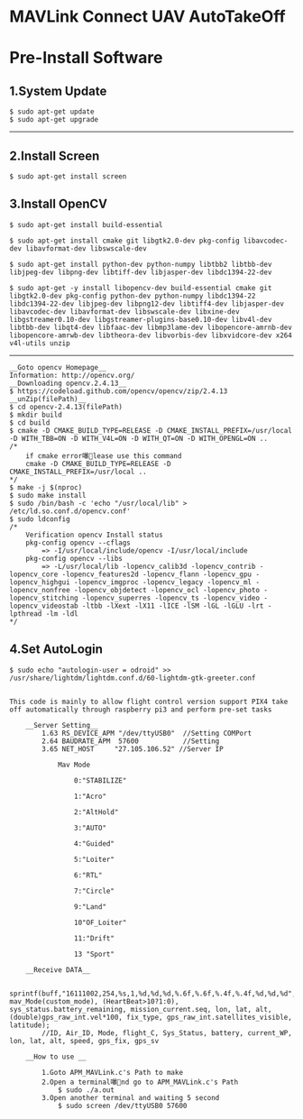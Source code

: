 # MAVLink Connect UAV AutoTakeOff

# Pre-Install Software

## 1.__System Update__
	$ sudo apt-get update
	$ sudo apt-get upgrade

***

## 2.__Install Screen__
	$ sudo apt-get install screen
	
## 3.__Install OpenCV__
	$ sudo apt-get install build-essential

	$ sudo apt-get install cmake git libgtk2.0-dev pkg-config libavcodec-dev libavformat-dev libswscale-dev

	$ sudo apt-get install python-dev python-numpy libtbb2 libtbb-dev libjpeg-dev libpng-dev libtiff-dev libjasper-dev libdc1394-22-dev

	$ sudo apt-get -y install libopencv-dev build-essential cmake git libgtk2.0-dev pkg-config python-dev python-numpy libdc1394-22 libdc1394-22-dev libjpeg-dev libpng12-dev libtiff4-dev libjasper-dev libavcodec-dev libavformat-dev libswscale-dev libxine-dev libgstreamer0.10-dev libgstreamer-plugins-base0.10-dev libv4l-dev libtbb-dev libqt4-dev libfaac-dev libmp3lame-dev libopencore-amrnb-dev libopencore-amrwb-dev libtheora-dev libvorbis-dev libxvidcore-dev x264 v4l-utils unzip

***

	__Goto opencv Homepage__
	Information: http://opencv.org/
	__Downloading opencv.2.4.13__
	$ https://codeload.github.com/opencv/opencv/zip/2.4.13
	__unZip(filePath)__
	$ cd opencv-2.4.13(filePath)
	$ mkdir build
	$ cd build
	$ cmake -D CMAKE_BUILD_TYPE=RELEASE -D CMAKE_INSTALL_PREFIX=/usr/local -D WITH_TBB=ON -D WITH_V4L=ON -D WITH_QT=ON -D WITH_OPENGL=ON ..
	/* 
		if cmake error嚗lease use this command
		cmake -D CMAKE_BUILD_TYPE=RELEASE -D CMAKE_INSTALL_PREFIX=/usr/local ..
	*/
	$ make -j $(nproc)
	$ sudo make install
	$ sudo /bin/bash -c 'echo "/usr/local/lib" > /etc/ld.so.conf.d/opencv.conf'
	$ sudo ldconfig
	/* 
		Verification opencv Install status
		pkg-config opencv --cflags
			=> -I/usr/local/include/opencv -I/usr/local/include  
	 	pkg-config opencv --libs
	 		=> -L/usr/local/lib -lopencv_calib3d -lopencv_contrib -lopencv_core -lopencv_features2d -lopencv_flann -lopencv_gpu -lopencv_highgui -lopencv_imgproc -lopencv_legacy -lopencv_ml -lopencv_nonfree -lopencv_objdetect -lopencv_ocl -lopencv_photo -lopencv_stitching -lopencv_superres -lopencv_ts -lopencv_video -lopencv_videostab -ltbb -lXext -lX11 -lICE -lSM -lGL -lGLU -lrt -lpthread -lm -ldl 
	*/

## 4.__Set AutoLogin__
	$ sudo echo "autologin-user = odroid" >> /usr/share/lightdm/lightdm.conf.d/60-lightdm-gtk-greeter.conf


	This code is mainly to allow flight control version support PIX4 take off automatically through raspberry pi3 and perform pre-set tasks
		
		__Server Setting__
			1.63 RS_DEVICE_APM "/dev/ttyUSB0"  //Setting COMPort
			2.64 BAUDRATE_APM  57600           //Setting 
			3.65 NET_HOST	  "27.105.106.52" //Server IP 

				Mav Mode

					0:"STABILIZE"

					1:"Acro"

					2:"AltHold"

					3:"AUTO"
			
					4:"Guided"

					5:"Loiter"

					6:"RTL"

					7:"Circle"

					9:"Land"

					10"OF_Loiter"

					11:"Drift"

					13 "Sport"

		__Receive DATA__

			sprintf(buff,"16111002,254,%s,1,%d,%d,%d,%.6f,%.6f,%.4f,%.4f,%d,%d,%d", mav_Mode(custom_mode), (HeartBeat>10?1:0), sys_status.battery_remaining, mission_current.seq, lon, lat, alt, (double)gps_raw_int.vel*100, fix_type, gps_raw_int.satellites_visible, latitude);
		    //ID, Air_ID, Mode, flight_C, Sys_Status, battery, current_WP, lon, lat, alt, speed, gps_fix, gps_sv

		__How to use __

			1.Goto APM_MAVLink.c's Path to make
			2.Open a terminal嚗nd go to APM_MAVLink.c's Path
				$ sudo ./a.out
			3.Open another terminal and waiting 5 second 
				$ sudo screen /dev/ttyUSB0 57600

